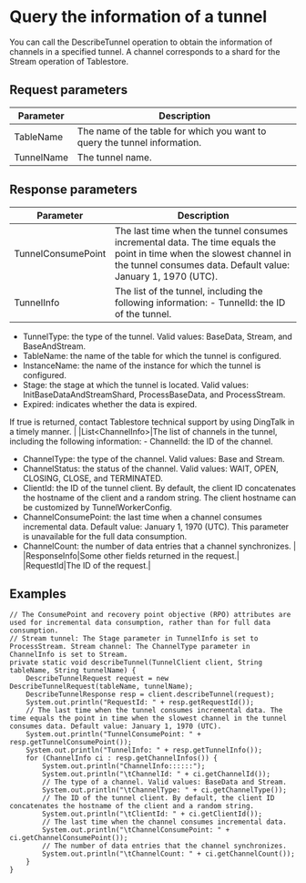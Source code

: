 # Query the information of a tunnel

You can call the DescribeTunnel operation to obtain the information of channels in a specified tunnel. A channel corresponds to a shard for the Stream operation of Tablestore.

## Request parameters

|Parameter|Description|
|---------|-----------|
|TableName|The name of the table for which you want to query the tunnel information.|
|TunnelName|The tunnel name.|

## Response parameters

|Parameter|Description|
|---------|-----------|
|TunnelConsumePoint|The last time when the tunnel consumes incremental data. The time equals the point in time when the slowest channel in the tunnel consumes data. Default value: January 1, 1970 \(UTC\).|
|TunnelInfo|The list of the tunnel, including the following information: -   TunnelId: the ID of the tunnel.
-   TunnelType: the type of the tunnel. Valid values: BaseData, Stream, and BaseAndStream.
-   TableName: the name of the table for which the tunnel is configured.
-   InstanceName: the name of the instance for which the tunnel is configured.
-   Stage: the stage at which the tunnel is located. Valid values: InitBaseDataAndStreamShard, ProcessBaseData, and ProcessStream.
-   Expired: indicates whether the data is expired.

If true is returned, contact Tablestore technical support by using DingTalk in a timely manner. |
|List<ChannelInfo\>|The list of channels in the tunnel, including the following information: -   ChannelId: the ID of the channel.
-   ChannelType: the type of the channel. Valid values: Base and Stream.
-   ChannelStatus: the status of the channel. Valid values: WAIT, OPEN, CLOSING, CLOSE, and TERMINATED.
-   ClientId: the ID of the tunnel client. By default, the client ID concatenates the hostname of the client and a random string. The client hostname can be customized by TunnelWorkerConfig.
-   ChannelConsumePoint: the last time when a channel consumes incremental data. Default value: January 1, 1970 \(UTC\). This parameter is unavailable for the full data consumption.
-   ChannelCount: the number of data entries that a channel synchronizes. |
|ResponseInfo|Some other fields returned in the request.|
|RequestId|The ID of the request.|

## Examples

```
// The ConsumePoint and recovery point objective (RPO) attributes are used for incremental data consumption, rather than for full data consumption.
// Stream tunnel: The Stage parameter in TunnelInfo is set to ProcessStream. Stream channel: The ChannelType parameter in ChannelInfo is set to Stream.
private static void describeTunnel(TunnelClient client, String tableName, String tunnelName) {
    DescribeTunnelRequest request = new DescribeTunnelRequest(tableName, tunnelName);
    DescribeTunnelResponse resp = client.describeTunnel(request);
    System.out.println("RequestId: " + resp.getRequestId());
    // The last time when the tunnel consumes incremental data. The time equals the point in time when the slowest channel in the tunnel consumes data. Default value: January 1, 1970 (UTC).
    System.out.println("TunnelConsumePoint: " + resp.getTunnelConsumePoint());
    System.out.println("TunnelInfo: " + resp.getTunnelInfo());
    for (ChannelInfo ci : resp.getChannelInfos()) {
        System.out.println("ChannelInfo::::::");
        System.out.println("\tChannelId: " + ci.getChannelId());
        // The type of a channel. Valid values: BaseData and Stream.
        System.out.println("\tChannelType: " + ci.getChannelType());
        // The ID of the tunnel client. By default, the client ID concatenates the hostname of the client and a random string.
        System.out.println("\tClientId: " + ci.getClientId());
        // The last time when the channel consumes incremental data.
        System.out.println("\tChannelConsumePoint: " + ci.getChannelConsumePoint());
        // The number of data entries that the channel synchronizes.
        System.out.println("\tChannelCount: " + ci.getChannelCount());
    }
}
```

